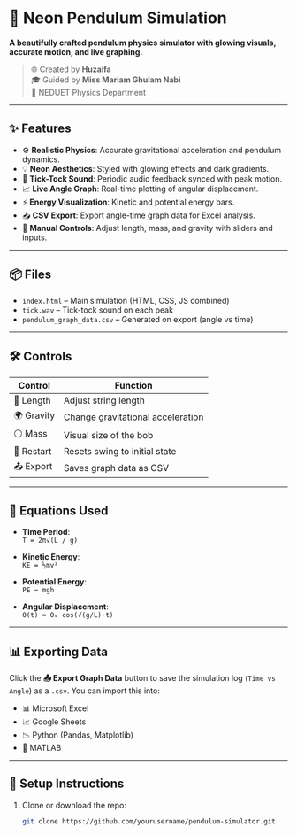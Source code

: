 # 🔮 Neon Pendulum Simulation

**A beautifully crafted pendulum physics simulator with glowing visuals, accurate motion, and live graphing.**


> 🌐 Created by **Huzaifa**  
> 🎓 Guided by **Miss Mariam Ghulam Nabi**  
> 🏫 NEDUET Physics Department

---

## ✨ Features

- ⚙️ **Realistic Physics**: Accurate gravitational acceleration and pendulum dynamics.
- 💡 **Neon Aesthetics**: Styled with glowing effects and dark gradients.
- 🎵 **Tick-Tock Sound**: Periodic audio feedback synced with peak motion.
- 📈 **Live Angle Graph**: Real-time plotting of angular displacement.
- ⚡ **Energy Visualization**: Kinetic and potential energy bars.
- 📤 **CSV Export**: Export angle-time graph data for Excel analysis.
- 🧪 **Manual Controls**: Adjust length, mass, and gravity with sliders and inputs.


---

## 📦 Files

- `index.html` – Main simulation (HTML, CSS, JS combined)
- `tick.wav` – Tick-tock sound on each peak
- `pendulum_graph_data.csv` – Generated on export (angle vs time)

---

## 🛠️ Controls

| Control   | Function                          |
|-----------|-----------------------------------|
| 📏 Length | Adjust string length              |
| 🌍 Gravity| Change gravitational acceleration |
| ⚪ Mass   | Visual size of the bob            |
| 🔄 Restart | Resets swing to initial state    |
| 📤 Export | Saves graph data as CSV           |

---

## 🧮 Equations Used

- **Time Period**:  
  `T = 2π√(L / g)`

- **Kinetic Energy**:  
  `KE = ½mv²`

- **Potential Energy**:  
  `PE = mgh`

- **Angular Displacement**:  
  `θ(t) ≈ θ₀ cos(√(g/L)·t)`

---

## 📊 Exporting Data

Click the **📤 Export Graph Data** button to save the simulation log (`Time vs Angle`) as a `.csv`. You can import this into:

- 📊 Microsoft Excel  
- 📈 Google Sheets  
- 📉 Python (Pandas, Matplotlib)  
- 📐 MATLAB

---

## 🔧 Setup Instructions

1. Clone or download the repo:
   ```bash
   git clone https://github.com/yourusername/pendulum-simulator.git
